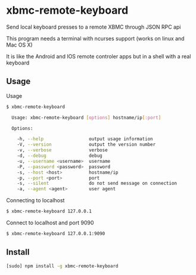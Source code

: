 xbmc-remote-keyboard
====================

Send local keyboard presses to a remote XBMC through JSON RPC api

This program needs a terminal with ncurses support (works on linux and Mac OS X)

It is like the Android and IOS remote controler apps but in a shell with a real keyboard

Usage
-----

Usage

```bash
$ xbmc-remote-keyboard

  Usage: xbmc-remote-keyboard [options] hostname/ip[:port]

  Options:

    -h, --help                 output usage information
    -V, --version              output the version number
    -v, --verbose              verbose
    -d, --debug                debug
    -u, --username <username>  username
    -P, --password <password>  password
    -s, --host <host>          hostname/ip
    -p, --port <port>          port
    -s, --silent               do not send message on connection
    -a, --agent <agent>        user agent
```

Connecting to localhost

```bash
$ xbmc-remote-keyboard 127.0.0.1
```

Connect to localhost and port 9090

```bash
$ xbmc-remote-keyboard 127.0.0.1:9090
```

Install
-------

```bash
[sudo] npm install -g xbmc-remote-keyboard
```
